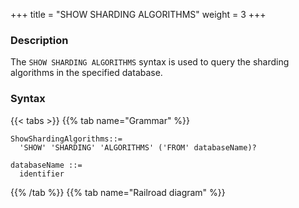 +++
title = "SHOW SHARDING ALGORITHMS"
weight = 3
+++

### Description

The `SHOW SHARDING ALGORITHMS` syntax is used to query the sharding algorithms in the specified database.

### Syntax

{{< tabs >}}
{{% tab name="Grammar" %}}
```
ShowShardingAlgorithms::=
  'SHOW' 'SHARDING' 'ALGORITHMS' ('FROM' databaseName)?

databaseName ::=
  identifier
```
{{% /tab %}}
{{% tab name="Railroad diagram" %}}
<iframe frameborder="0" name="diagram" id="diagram" width="100%" height="100%"></iframe>
{{% /tab %}}
{{< /tabs >}}

### Supplement

- When `databaseName` is not specified, the default is the currently used `DATABASE`. If `DATABASE` is not used, `No database selected` will be prompted.

### Return value description

| Column | Description                   |
| ------ | ----------------------------- |
| name   | Sharding algorithm name       |
| type   | Sharding algorithm type       |
| props  | Sharding algorithm properties |

### Example

- Query the sharding table algorithms of the specified logical database

```sql
SHOW SHARDING ALGORITHMS;
```

```sql
mysql> SHOW SHARDING ALGORITHMS;
+-------------------------+--------+-----------------------------------------------------+
| name                    | type   | props                                               |
+-------------------------+--------+-----------------------------------------------------+
| t_order_inline          | INLINE | algorithm-expression=t_order_${order_id % 2}        |
| t_order_item_inline     | INLINE | algorithm-expression=t_order_item_${order_id % 2}   |
+-------------------------+--------+-----------------------------------------------------+
2 row in set (0.01 sec)
```

### Reserved word

`SHOW`, `SHARDING`, `ALGORITHMS`, `FROM`

### Related links

- [Reserved word](/en/reference/distsql/syntax/reserved-word/)
